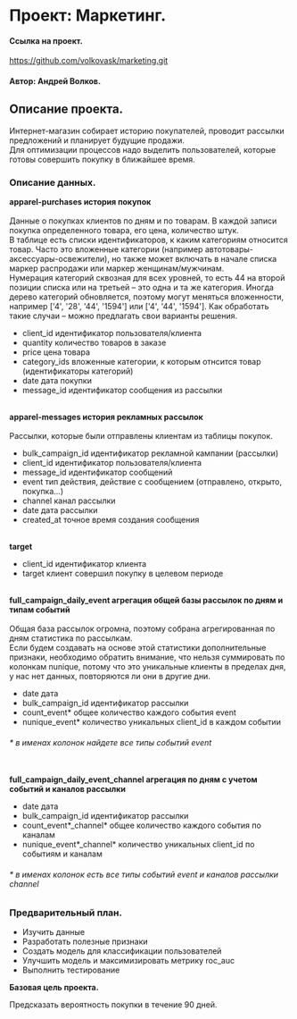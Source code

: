 # Проект: Маркетинг.

#### Ссылка на проект.
https://github.com/volkovask/marketing.git

#### Автор: Андрей Волков.

## Описание проекта.
Интернет-магазин собирает историю покупателей, проводит рассылки предложений и планирует будущие продажи.<br/>
Для оптимизации процессов надо выделить пользователей, которые готовы совершить покупку в ближайшее время.

### Описание данных.
**apparel-purchases история покупок**<br/><br/>
Данные о покупках клиентов по дням и по товарам. В каждой записи покупка определенного товара, его цена, количество штук.<br/>
В таблице есть списки идентификаторов, к каким категориям относится товар. Часто это вложенные категории (например автотовары-аксессуары-освежители), но также может включать в начале списка маркер распродажи или маркер женщинам/мужчинам.<br/>
Нумерация категорий сквозная для всех уровней, то есть 44 на второй позиции списка или на третьей – это одна и та же категория. Иногда дерево категорий обновляется, поэтому могут меняться вложенности, например ['4', '28', '44', '1594'] или ['4', '44', '1594']. Как обработать такие случаи – можно предлагать свои варианты решения.<br/>
- client_id идентификатор пользователя/клиента
- quantity количество товаров в заказе
- price цена товара
- category_ids вложенные категории, к которым отнсится товар (идентификаторы категорий)
- date дата покупки
- message_id идентификатор сообщения из рассылки<br/><br/>

**apparel-messages история рекламных рассылок**<br/><br/>
Рассылки, которые были отправлены клиентам из таблицы покупок.<br/>
- bulk_campaign_id идентификатор рекламной кампании (рассылки)
- client_id идентификатор пользователя/клиента
- message_id идентификатор сообщений
- event тип действия, действие с сообщением (отправлено, открыто, покупка...)
- channel канал рассылки
- date дата рассылки
- created_at точное время создания сообщения<br/><br/>

**target**<br/>
- client_id идентификатор клиента
- target клиент совершил покупку в целевом периоде<br/><br/>

**full_campaign_daily_event агрегация общей базы рассылок по дням и типам событий**<br/><br/>
Общая база рассылок огромна, поэтому собрана агрегированная по дням статистика по рассылкам.<br/>
Если будем создавать на основе этой статистики дополнительные признаки, необходимо обратить внимание, что нельзя суммировать по колонкам nunique, потому что это уникальные клиенты в пределах дня, у нас нет данных, повторяются ли они в другие дни.<br/>
- date дата
- bulk_campaign_id идентификатор рассылки
- count_event* общее количество каждого события event
- nunique_event* количество уникальных client_id в каждом событии<br/>
###### * в именах колонок найдете все типы событий event<br/><br/>

**full_campaign_daily_event_channel агрегация по дням с учетом событий и каналов рассылки**<br/>
- date дата
- bulk_campaign_id идентификатор рассылки
- count_event*_channel* общее количество каждого события по каналам
- nunique_event*_channel* количество уникальных client_id по событиям и каналам<br/>
###### * в именах колонок есть все типы событий event и каналов рассылки channel

### Предварительный план.
- Изучить данные
- Разработать полезные признаки
- Создать модель для классификации пользователей    
- Улучшить модель и максимизировать метрику roc_auc
- Выполнить тестирование

**Базовая цель проекта.**

Предсказать вероятность покупки в течение 90 дней.
